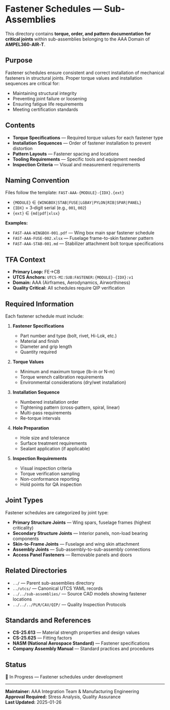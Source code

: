 # Fastener Schedules — Sub-Assemblies

This directory contains **torque, order, and pattern documentation for critical joints** within sub-assemblies belonging to the AAA Domain of **AMPEL360‑AIR‑T**.

## Purpose

Fastener schedules ensure consistent and correct installation of mechanical fasteners in structural joints. Proper torque values and installation sequences are critical for:

* Maintaining structural integrity
* Preventing joint failure or loosening
* Ensuring fatigue life requirements
* Meeting certification standards

## Contents

* **Torque Specifications** — Required torque values for each fastener type
* **Installation Sequences** — Order of fastener installation to prevent distortion
* **Pattern Layouts** — Fastener spacing and locations
* **Tooling Requirements** — Specific tools and equipment needed
* **Inspection Criteria** — Visual and measurement requirements

## Naming Convention

Files follow the template: `FAST-AAA-{MODULE}-{IDX}.{ext}`

* `{MODULE}` ∈ `{WINGBOX|STAB|FUSE|LGBAY|PYLON|RIB|SPAR|PANEL}`
* `{IDX}` = 3‑digit serial (e.g., `001`, `002`)
* `{ext}` ∈ `{md|pdf|xlsx}`

**Examples:**
* `FAST-AAA-WINGBOX-001.pdf` — Wing box main spar fastener schedule
* `FAST-AAA-FUSE-002.xlsx` — Fuselage frame-to-skin fastener pattern
* `FAST-AAA-STAB-001.md` — Stabilizer attachment bolt torque specifications

## TFA Context

* **Primary Loop:** FE→CB
* **UTCS Anchors:** `UTCS-MI:SUB:FASTENER:{MODULE}-{IDX}:v1`
* **Domain:** AAA (Airframes, Aerodynamics, Airworthiness)
* **Quality Critical:** All schedules require QIP verification

## Required Information

Each fastener schedule must include:

1. **Fastener Specifications**
   - Part number and type (bolt, rivet, Hi-Lok, etc.)
   - Material and finish
   - Diameter and grip length
   - Quantity required

2. **Torque Values**
   - Minimum and maximum torque (lb-in or N-m)
   - Torque wrench calibration requirements
   - Environmental considerations (dry/wet installation)

3. **Installation Sequence**
   - Numbered installation order
   - Tightening pattern (cross-pattern, spiral, linear)
   - Multi-pass requirements
   - Re-torque intervals

4. **Hole Preparation**
   - Hole size and tolerance
   - Surface treatment requirements
   - Sealant application (if applicable)

5. **Inspection Requirements**
   - Visual inspection criteria
   - Torque verification sampling
   - Non-conformance reporting
   - Hold points for QA inspection

## Joint Types

Fastener schedules are categorized by joint type:

* **Primary Structure Joints** — Wing spars, fuselage frames (highest criticality)
* **Secondary Structure Joints** — Interior panels, non-load bearing components
* **Skin-to-Frame Joints** — Fuselage and wing skin attachment
* **Assembly Joints** — Sub-assembly-to-sub-assembly connections
* **Access Panel Fasteners** — Removable panels and doors

## Related Directories

* `../` — Parent sub-assemblies directory
* `../utcs/` — Canonical UTCS YAML records
* `../../sub-assemblies/` — Source CAD models showing fastener locations
* `../../../PLM/CAV/QIP/` — Quality Inspection Protocols

## Standards and References

* **CS-25.613** — Material strength properties and design values
* **CS-25.625** — Fitting factors
* **NASM (National Aerospace Standard)** — Fastener specifications
* **Company Assembly Manual** — Standard practices and procedures

## Status

🔄 In Progress — Fastener schedules under development

---

**Maintainer:** AAA Integration Team & Manufacturing Engineering  
**Approval Required:** Stress Analysis, Quality Assurance  
**Last Updated:** 2025-01-26
